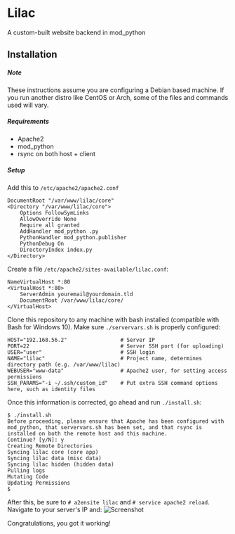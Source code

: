 # Lilac
A custom-built website backend in mod_python

## Installation
##### Note
These instructions assume you are configuring a Debian based machine. If you run another distro like CentOS or Arch, some of the files and commands used will vary.

##### Requirements
 - Apache2
 - mod_python
 - rsync on both host + client

##### Setup
Add this to `/etc/apache2/apache2.conf`
```
DocumentRoot "/var/www/lilac/core"
<Directory "/var/www/lilac/core">
    Options FollowSymLinks
    AllowOverride None
    Require all granted
    AddHandler mod_python .py
    PythonHandler mod_python.publisher
    PythonDebug On
    DirectoryIndex index.py
</Directory>
```

Create a file `/etc/apache2/sites-available/lilac.conf`:
```
NameVirtualHost *:80
<VirtualHost *:80>
    ServerAdmin youremail@yourdomain.tld
	DocumentRoot /var/www/lilac/core/
</VirtualHost>
```

Clone this repository to any machine with bash installed (compatible with Bash for Windows 10).
Make sure `./servervars.sh` is properly configured:
```
HOST="192.168.56.2"                 # Server IP
PORT=22                             # Server SSH port (for uploading)
USER="user"                         # SSH login
NAME="lilac"                        # Project name, determines directory path (e.g. /var/www/lilac)
WEBUSER="www-data"                  # Apache2 user, for setting access permissions
SSH_PARAMS="-i ~/.ssh/custom_id"    # Put extra SSH command options here, such as identity files
```

Once this information is corrected, go ahead and run `./install.sh`:
```
$ ./install.sh
Before proceeding, please ensure that Apache has been configured with mod_python, that servervars.sh has been set, and that rsync is installed on both the remote host and this machine.
Continue? [y/N]: y
Creating Remote Directories
Syncing lilac core (core app)
Syncing lilac data (misc data)
Syncing lilac hidden (hidden data)
Pulling logs
Mutating Code
Updating Permissions
$
```

After this, be sure to `# a2ensite lilac` and `# service apache2 reload`. Navigate to your server's IP and:
![Screenshot](https://i.gyazo.com/5c38d00236f0ceb5cb800c82489183ba.png)

Congratulations, you got it working!
